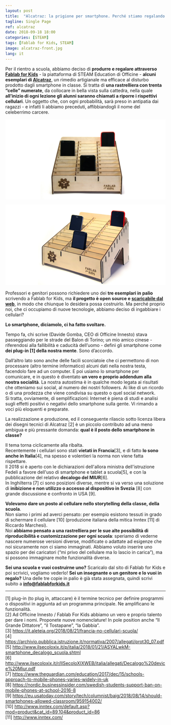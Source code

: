 ```yaml
---
layout: post
title:  "Alcatraz: la prigione per smartphone. Perché stiamo regalando delle curiose rastrelliere per cellulari alle scuole di Torino"
tagline: Single Page
ref: alcatraz
date: 2018-09-18 18:00
categories: [STEAM]
tags: [Fablab for Kids, STEAM]
image: alcatraz-front.jpg
lang: it
---
```


Per il rientro a scuola, abbiamo deciso di **produrre e regalare attraverso [Fablab for Kids](http://fablabforkids.it)** - la piattaforma di STEAM Education di Officine - **alcuni esemplari di [Alcatraz](https://fablabforkids.it/scuole.html)**, un rimedio artigianale ma efficace al disturbo prodotto dagli smartphone in classe. Si tratta di **una rastrelliera con trenta “celle” numerate**, da collocare in bella vista sulla cattedra, nella quale **all’inizio di ogni lezione gli alunni saranno chiamati a riporre i rispettivi cellulari**. Un oggetto che, con ogni probabilità, sarà preso in antipatia dai ragazzi - e infatti li abbiamo preceduti, affibbiandogli il nome del celeberrimo carcere.


 ![Alcatraz](https://github.com/OfficineArduinoTorino/officine.cc/blob/master/images/blog/alcatraz-front.jpg?raw=true)


 ![Alcatraz](https://github.com/OfficineArduinoTorino/officine.cc/blob/master/images/blog/alcatraz-side.jpg?raw=true)


Professori e genitori possono richiedere uno dei **tre esemplari in palio** scrivendo a Fablab for Kids, ma **il progetto è open source e [scaricabile dal web](http://bit.ly/scarica_alcatraz)**, in modo che chiunque lo desidera possa costruirlo. Ma perché proprio noi, che ci occupiamo di nuove tecnologie, abbiamo deciso di ingabbiare i cellulari?

**Lo smartphone, diciamolo, ci ha fatto svoltare.** 

Tempo fa, chi scrive (Davide Gomba, CEO di Officine Innesto) stava passeggiando per le strade del Balon di Torino; un mio amico cinese - riferendosi alla fallibilità e caducità dell’uomo - definì gli smartphone come **dei plug-in [1] della nostra mente**. 
Sono d’accordo. 

Dall’altro lato sono anche delle facili scorciatoie che ci permettono di non processare (altro termine informatico) alcuni dati nella nostra testa, facendolo fare ad un computer. E poi usiamo lo smartphone per comunicare, e in questo è diventato **un vero e proprio addendum alla nostra socialità**. La nostra autostima è in qualche modo legata ai risultati che otteniamo sui social, al numero dei nostri followers. Ai like di un ricordo o di una prodezza che viene condivisa su questo o quel social network.   
Si tratta, ovviamente, di semplificazioni: Internet è piena di studi e analisi sugli effetti positivi o negativi dello smartphone sulla gente. Vi rimando a voci più eloquenti e preparate. 

La realizzazione e produzione, ed il conseguente rilascio sotto licenza libera dei disegni tecnici di Alcatraz [2] è un piccolo contributo ad una meno ambigua e più pressante domanda: **qual è il posto dello smartphone in classe?**

Il tema torna ciclicamente alla ribalta.  
Recentemente i cellulari sono stati **vietati in Francia**[3], e di fatto **lo sono anche in Italia**[4], ma spesso e volentieri la norma non viene fatta rispettare.  
Il 2018 si è aperto con le dichiarazioni dell'allora ministra dell'istruzione Fedeli a favore dell'uso di smartphone e tablet a scuola[5], e con la pubblicazione del relativo **decalogo del MIUR**[6].  
In Inghilterra [7] ci sono posizioni diverse, mentre si va verso una soluzione di **inibizione e non utilizzo o accesso al dispositivo in Svezia** [8] con grande discussione e confronto in USA [9].

**Volevamo dare un posto al cellulare nello storytelling della classe, della scuola**.  
Non siamo i primi ad averci pensato: per esempio esistono tessuti in grado di schermare il cellulare [10] (produzione italiana della mitica Inntex [11] di Riccardo Marchesi).   
Noi **abbiamo pensato a una rastrelliera per le sue alte possibilità di riproducibilità e customizzazione per ogni scuola**: speriamo di vederne nascere numerose versioni diverse, modificate o adattate ad esigenze che noi sicuramente non ci siamo immaginati.
Abbiamo voluto inserire uno spazio per dei caricatori (“mi privo del cellulare ma lo lascio in carica”), ma si possono immaginare molte funzionalità diverse.

**Sei una scuola e vuoi costruirne uno?** Scaricalo dal sito di Fablab for Kids e poi scrivici, vogliamo vederlo! **Sei un insegnante o un genitore e lo vuoi in regalo?** Una delle tre copie in palio è già stata assegnata, quindi scrivi subito a **info@fablabforkids.it**

---

[1] plug-in (to plug in, attaccare) è il termine tecnico per definire programmi o dispositivi in aggiunta ad un programma principale. Ne amplificano le funzionalità.  
[2] Ad Officine Innesto / Fablab For Kids abbiamo un vero e proprio talento per dare i nomi. Proponete nuove nomenclature! In pole position anche “Il Grande Dittatore”, “il Tostapane”, “la Gabbia”.   
[3] https://it.aleteia.org/2018/08/21/francia-no-cellulari-scuola/  
[4] https://archivio.pubblica.istruzione.it/normativa/2007/allegati/prot30_07.pdf  
[5] http://www.ilsecoloxix.it/p/italia/2018/01/21/ASYALwkM-smartphone_decalogo_scuola.shtml  
[6] http://www.ilsecoloxix.it/r/IlSecoloXIXWEB/italia/allegati/Decalogo%20device%20Miur.pdf  
[7] https://www.theguardian.com/education/2017/dec/15/schools-approach-to-mobile-phones-varies-widely-in-uk  
[8] https://nordic.businessinsider.com/swedish-students-support-ban-on-mobile-phones-at-school-2016-8  
[9] https://eu.usatoday.com/story/tech/columnist/baig/2018/08/14/should-smartphones-allowed-classroom/959154002/  
[10] http://www.inntex.com/default.asp?mod=product&cat_id=89,104&product_id=86  
[11] http://www.inntex.com/  
